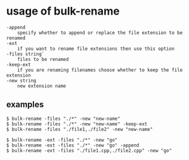 # usage of bulk-rename
	-append
		specify whether to append or replace the file extension to be renamed
	-ext
		if you want to rename file extensions then use this option
	-files string`
		files to be renamed
	-keep-ext
		if you are renaming filenames choose whether to keep the file extension
	-new string
		new extension name

## examples
	$ bulk-rename -files "./*" -new "new-name"
	$ bulk-rename -files "./*" -new "new-name" -keep-ext
	$ bulk-rename -files "./file1,./file2" -new "new-name"

	$ bulk-rename -ext -files "./*" -new "go"
	$ bulk-rename -ext -files "./*" -new "go" -append
	$ bulk-rename -ext -files "./file1.cpp,./file2.cpp" -new "go"
